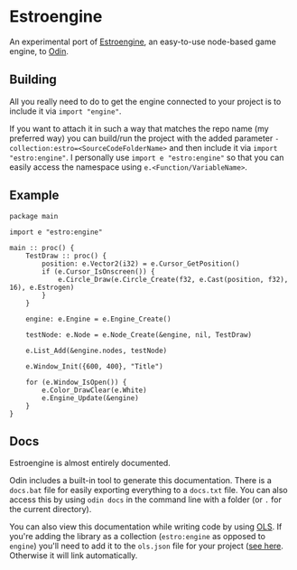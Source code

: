 # Estroengine
An experimental port of [Estroengine](https://github.com/RobinsAviary/Estroengine), an easy-to-use node-based game engine, to [Odin](https://odin-lang.org/).

## Building
All you really need to do to get the engine connected to your project is to include it via ``import "engine"``.

If you want to attach it in such a way that matches the repo name (my preferred way) you can build/run the project with the added parameter ``-collection:estro=<SourceCodeFolderName>`` and then include it via ``import "estro:engine"``. I personally use ``import e "estro:engine"`` so that you can easily access the namespace using ``e.<Function/VariableName>``.

## Example
    package main
    
    import e "estro:engine"
    
    main :: proc() {
        TestDraw :: proc() {
            position: e.Vector2(i32) = e.Cursor_GetPosition()
            if (e.Cursor_IsOnscreen()) {
                e.Circle_Draw(e.Circle_Create(f32, e.Cast(position, f32), 16), e.Estrogen)
            }
        }
    
        engine: e.Engine = e.Engine_Create()
    
        testNode: e.Node = e.Node_Create(&engine, nil, TestDraw)
    
        e.List_Add(&engine.nodes, testNode)
    
        e.Window_Init({600, 400}, "Title")
    
        for (e.Window_IsOpen()) {
            e.Color_DrawClear(e.White)
            e.Engine_Update(&engine)
        }
    }

## Docs

Estroengine is almost entirely documented.

Odin includes a built-in tool to generate this documentation. There is a ``docs.bat`` file for easily exporting everything to a ``docs.txt`` file. You can also access this by using ``odin docs`` in the command line with a folder (or ``.`` for the current directory).

You can also view this documentation while writing code by using [OLS](https://github.com/DanielGavin/ols). If you're adding the library as a collection (``estro:engine`` as opposed to ``engine``) you'll need to add it to the ``ols.json`` file for your project ([see here](https://github.com/DanielGavin/ols?tab=readme-ov-file#configuration). Otherwise it will link automatically.
